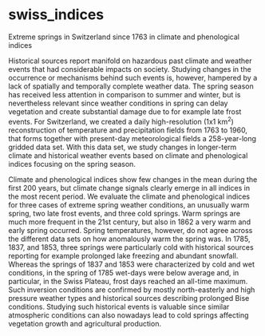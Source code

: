 # swiss_indices
Extreme springs in Switzerland since 1763 in climate and phenological indices

Historical sources report manifold on hazardous past climate and weather events that had considerable impacts on society. Studying changes in the occurrence or mechanisms behind such events is, however, hampered by a lack of spatially and temporally complete weather data. The spring season has received less attention in comparison to summer and winter, but is nevertheless relevant since weather conditions in spring can delay vegetation and create substantial damage due to for example late frost events. For Switzerland, we created a daily high-resolution (1x1 km$^2$) reconstruction of temperature and precipitation fields from 1763 to 1960, that forms together with present-day meteorological fields a 258-year-long gridded data set. With this data set, we study changes in longer-term climate and historical weather events based on climate and phenological indices focusing on the spring season.

Climate and phenological indices show few changes in the mean during the first 200 years, but climate change signals clearly emerge in all indices in the most recent period. We evaluate the climate and phenological indices for three cases of extreme spring weather conditions, an unusually warm spring, two late frost events, and three cold springs. Warm springs are much more frequent in the 21st century, but also in 1862 a very warm and early spring occurred. Spring temperatures, however, do not agree across the different data sets on how anomalously warm the spring was. In 1785, 1837, and 1853, three springs were particularly cold with historical sources reporting for example prolonged lake freezing and abundant snowfall. Whereas the springs of 1837 and 1853 were characterized by cold and wet conditions, in the spring of 1785 wet-days were below average and, in particular, in the Swiss Plateau, frost days reached an all-time maximum. Such inversion conditions are confirmed by mostly north-easterly and high pressure weather types and historical sources describing prolonged Bise conditions. Studying such historical events is valuable since similar atmospheric conditions can also nowadays lead to cold springs affecting vegetation growth and agricultural production.
